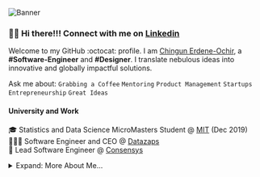 ![Banner](https://raw.github.com/jhingun1/jhingun1/master/Chingun1.png)

### 👋🏼 Hi there!!! Connect with me on [Linkedin](https://www.linkedin.com/in/jhingun1)

Welcome to my GitHub :octocat: profile. I am [Chingun Erdene-Ochir](https://www.linkedin.com/in/jhingun1), a **#Software-Engineer** and **#Designer**. I translate nebulous ideas into innovative and globally impactful solutions.

Ask me about: `Grabbing a Coffee` `Mentoring` `Product Management` `Startups` `Entrepreneurship` `Great Ideas`

#### University and Work

🎓 Statistics and Data Science MicroMasters Student @ [MIT](https://www.mit.edu) (Dec 2019)  
👨🏼‍💻 Software Engineer and CEO @ [Datazaps](https://github.com/microsoft)  
🦉 Lead Software Engineer @ [Consensys](https://github.com/save-nemo-org)


<details>

<summary>Expand: More About Me...</summary>

<p>

```javascript
const Chingun = {
  code: [JavaScript, TypeScript, Swift, Python, C],
  tools: [React, Node, Jest, Docker, GitHub, Azure, GCP],
  architecture: ["microservices", "event-driven", "layered"],
  techCommunities: {
    coorganizer: "Microsoft Hackathon 2020",
    speaker: "Startcon", "Sydney Cocoaheads"
    mentor: ["Student Peer Mentor", "Local Hackathon(s) Mentor"],
  },
  challenge: "This year, I want to launch a SaaS app, learn React, and understand production monitoring KPIs.",
};
```

#### Recent Projects

#### 🌏 Young Growth Academy

<a href="https://www.younggrowth.academy">
    <img align="left" src="https://raw.github.com/jhingun1/jhingun1/master/images/YGA.png" width="300">
</a>
I built the web app for [BDXworld](https://www.bdxworld.com/) which is a tuition centre located in Penrith CBD, teaching Mathematics, English and Science (Junior Science, Biology, Chemistry, Physics) from Years 1 to Year 12. Their inspiring team of teachers help students to focus and excel within the class and take their skills to other domains within society. The underlying value they deliver is in the student’s unparalleled development outside the classroom. 

</p>
<p>

####  💵 BDXworld


<a href="https://www.bdxworld.com/">
	<img align="left" src="https://raw.github.com/jhingun1/jhingun1/master/images/bdxworld.png" width="300">
</a>

[BDXworld](https://www.bdxworld.com/) is a neutral, Pan Asian data center cluster, providing a protective cocoon over your physical and virtual infrastructure. 
With data centers located in Hong Kong, Guangzhou, Nanjing, and Singapore, they provide security, disaster recovery services, and telco connectivity into public clouds as well as third-party data centers — over Telco providers you select. It's their mission to deliver world class ease of operations in monitoring and managing hybrid ecosystems. They're here to protect your IT investments across Asia.

</p>
<p>

#### 🔍 Alkalife

<a href="https://www.alkalife.com.au">
	<img align="left" src="https://raw.github.com/jhingun1/jhingun1/master/images/Alkalife.png" width="300">
</a>

[Alkalife](https://www.alkalife.com.au)

</p>
